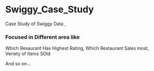 # Swiggy_Case_Study
Case Study of Swiggy Data , 
### Focused in Different area like 
Which Resaurant Has Highest Rating,
Which Restaurant Sales most,  
Veriety of Items SOld

And so on...

